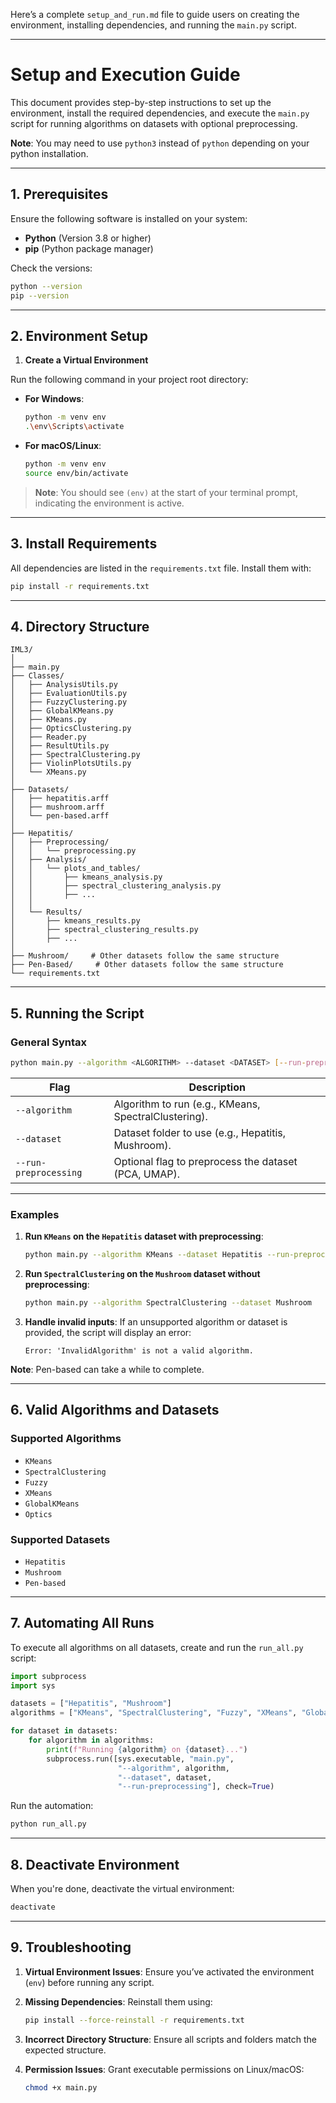 Here’s a complete `setup_and_run.md` file to guide users on creating the environment, installing dependencies, and running the `main.py` script.

---

# **Setup and Execution Guide**

This document provides step-by-step instructions to set up the environment, install the required dependencies, and execute the `main.py` script for running algorithms on datasets with optional preprocessing.

**Note**: You may need to use `python3` instead of  `python` depending on your python installation.

---

## **1. Prerequisites**

Ensure the following software is installed on your system:

- **Python** (Version 3.8 or higher)
- **pip** (Python package manager)

Check the versions:
```bash
python --version
pip --version
```

---

## **2. Environment Setup**

1. **Create a Virtual Environment**

Run the following command in your project root directory:

- **For Windows**:
   ```bash
   python -m venv env
   .\env\Scripts\activate
   ```

- **For macOS/Linux**:
   ```bash
   python -m venv env
   source env/bin/activate
   ```

> **Note**: You should see `(env)` at the start of your terminal prompt, indicating the environment is active.

---

## **3. Install Requirements**

All dependencies are listed in the `requirements.txt` file. Install them with:

```bash
pip install -r requirements.txt
```

---

## **4. Directory Structure**

```plaintext
IML3/
│
├── main.py
├── Classes/
│   ├── AnalysisUtils.py
│   ├── EvaluationUtils.py
│   ├── FuzzyClustering.py
│   ├── GlobalKMeans.py
│   ├── KMeans.py
│   ├── OpticsClustering.py
│   ├── Reader.py
│   ├── ResultUtils.py
│   ├── SpectralClustering.py
│   ├── ViolinPlotsUtils.py
│   └── XMeans.py
│
├── Datasets/
│   ├── hepatitis.arff
│   ├── mushroom.arff
│   └── pen-based.arff
│
├── Hepatitis/
│   ├── Preprocessing/
│   │   └── preprocessing.py
│   ├── Analysis/
│   │   └── plots_and_tables/
│   │       ├── kmeans_analysis.py
│   │       ├── spectral_clustering_analysis.py
│   │       ├── ...
│   │       
│   └── Results/
│       ├── kmeans_results.py
│       ├── spectral_clustering_results.py
│       ├── ...
│
├── Mushroom/     # Other datasets follow the same structure
├── Pen-Based/     # Other datasets follow the same structure
└── requirements.txt
```

---

## **5. Running the Script**

### **General Syntax**

```bash
python main.py --algorithm <ALGORITHM> --dataset <DATASET> [--run-preprocessing]
```

| Flag                 | Description                                              |
|-----------------------|----------------------------------------------------------|
| `--algorithm`         | Algorithm to run (e.g., KMeans, SpectralClustering).     |
| `--dataset`           | Dataset folder to use (e.g., Hepatitis, Mushroom).       |
| `--run-preprocessing` | Optional flag to preprocess the dataset (PCA, UMAP).     |

---

### **Examples**

1. **Run `KMeans` on the `Hepatitis` dataset with preprocessing**:
   ```bash
   python main.py --algorithm KMeans --dataset Hepatitis --run-preprocessing
   ```

2. **Run `SpectralClustering` on the `Mushroom` dataset without preprocessing**:
   ```bash
   python main.py --algorithm SpectralClustering --dataset Mushroom
   ```

3. **Handle invalid inputs**:
   If an unsupported algorithm or dataset is provided, the script will display an error:
   ```
   Error: 'InvalidAlgorithm' is not a valid algorithm.
   ```
   
**Note**: Pen-based can take a while to complete.

---

## **6. Valid Algorithms and Datasets**

### **Supported Algorithms**
- `KMeans`
- `SpectralClustering`
- `Fuzzy`
- `XMeans`
- `GlobalKMeans`
- `Optics`

### **Supported Datasets**
- `Hepatitis`
- `Mushroom`
- `Pen-based`

---

## **7. Automating All Runs**

To execute all algorithms on all datasets, create and run the `run_all.py` script:

```python
import subprocess
import sys

datasets = ["Hepatitis", "Mushroom"]
algorithms = ["KMeans", "SpectralClustering", "Fuzzy", "XMeans", "GlobalKMeans", "Optics"]

for dataset in datasets:
    for algorithm in algorithms:
        print(f"Running {algorithm} on {dataset}...")
        subprocess.run([sys.executable, "main.py", 
                        "--algorithm", algorithm, 
                        "--dataset", dataset, 
                        "--run-preprocessing"], check=True)
```

Run the automation:
```bash
python run_all.py
```

---

## **8. Deactivate Environment**

When you're done, deactivate the virtual environment:

```bash
deactivate
```

---

## **9. Troubleshooting**

1. **Virtual Environment Issues**: Ensure you’ve activated the environment (`env`) before running any script.

2. **Missing Dependencies**: Reinstall them using:
   ```bash
   pip install --force-reinstall -r requirements.txt
   ```

3. **Incorrect Directory Structure**: Ensure all scripts and folders match the expected structure.

4. **Permission Issues**: Grant executable permissions on Linux/macOS:
   ```bash
   chmod +x main.py
   ```

